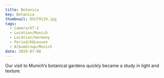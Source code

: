 ```yaml
---
title: Botanica
key: Botanica
thumbnail: DSCF9129.jpg
tags:
  - Camera/XT-2
  - Location/Munich
  - Location/Germany
  - Period/KULeuven
  - AlbumGroup/Munich
date: 2019-07-08
---
```

Our visit to Munich’s botanical gardens quickly became a study in light and texture.
